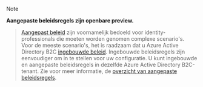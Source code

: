 > [!NOTE]
> **Aangepaste beleidsregels zijn openbare preview.**

> [Aangepast beleid](..\articles\active-directory-b2c\active-directory-b2c-overview-custom.md#custom-policies) zijn voornamelijk bedoeld voor identity-professionals die moeten worden genomen complexe scenario's. Voor de meeste scenario's, het is raadzaam dat u Azure Active Directory B2C [ingebouwde beleid](..\articles\active-directory-b2c\active-directory-b2c-overview-custom.md). Ingebouwde beleidsregels zijn eenvoudiger om in te stellen voor uw configuratie. U kunt ingebouwde en aangepaste beleidsregels in dezelfde Azure Active Directory B2C-tenant. Zie voor meer informatie, de [overzicht van aangepaste beleidsregels](..\articles\active-directory-b2c\active-directory-b2c-overview-custom.md).

